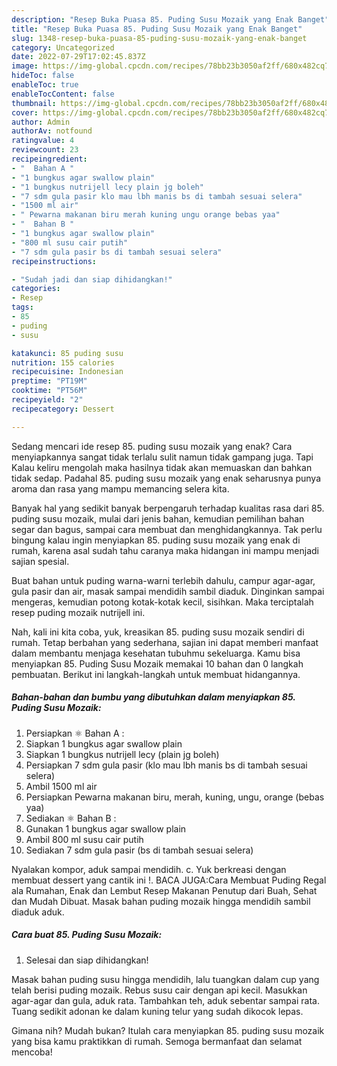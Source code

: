 ```yaml
---
description: "Resep Buka Puasa 85. Puding Susu Mozaik yang Enak Banget"
title: "Resep Buka Puasa 85. Puding Susu Mozaik yang Enak Banget"
slug: 1348-resep-buka-puasa-85-puding-susu-mozaik-yang-enak-banget
category: Uncategorized
date: 2022-07-29T17:02:45.837Z
image: https://img-global.cpcdn.com/recipes/78bb23b3050af2ff/680x482cq70/85-puding-susu-mozaik-foto-resep-utama.jpg
hideToc: false
enableToc: true
enableTocContent: false
thumbnail: https://img-global.cpcdn.com/recipes/78bb23b3050af2ff/680x482cq70/85-puding-susu-mozaik-foto-resep-utama.jpg
cover: https://img-global.cpcdn.com/recipes/78bb23b3050af2ff/680x482cq70/85-puding-susu-mozaik-foto-resep-utama.jpg
author: Admin
authorAv: notfound
ratingvalue: 4
reviewcount: 23
recipeingredient:
- "  Bahan A "
- "1 bungkus agar swallow plain"
- "1 bungkus nutrijell lecy plain jg boleh"
- "7 sdm gula pasir klo mau lbh manis bs di tambah sesuai selera"
- "1500 ml air"
- " Pewarna makanan biru merah kuning ungu orange bebas yaa"
- "  Bahan B "
- "1 bungkus agar swallow plain"
- "800 ml susu cair putih"
- "7 sdm gula pasir bs di tambah sesuai selera"
recipeinstructions:

- "Sudah jadi dan siap dihidangkan!"
categories:
- Resep
tags:
- 85
- puding
- susu

katakunci: 85 puding susu 
nutrition: 155 calories
recipecuisine: Indonesian
preptime: "PT19M"
cooktime: "PT56M"
recipeyield: "2"
recipecategory: Dessert

---
```



Sedang mencari ide resep 85. puding susu mozaik yang enak? Cara menyiapkannya sangat tidak terlalu sulit namun tidak gampang juga. Tapi Kalau keliru mengolah maka hasilnya tidak akan memuaskan dan bahkan tidak sedap. Padahal 85. puding susu mozaik yang enak seharusnya punya aroma dan rasa yang mampu memancing selera kita.


Banyak hal yang sedikit banyak berpengaruh terhadap kualitas rasa dari 85. puding susu mozaik, mulai dari jenis bahan, kemudian pemilihan bahan segar dan bagus, sampai cara membuat dan menghidangkannya. Tak perlu bingung kalau ingin menyiapkan 85. puding susu mozaik yang enak di rumah, karena asal sudah tahu caranya maka hidangan ini mampu menjadi sajian spesial.

Buat bahan untuk puding warna-warni terlebih dahulu, campur agar-agar, gula pasir dan air, masak sampai mendidih sambil diaduk. Dinginkan sampai mengeras, kemudian potong kotak-kotak kecil, sisihkan. Maka terciptalah resep puding mozaik nutrijell ini.


Nah, kali ini kita coba, yuk, kreasikan 85. puding susu mozaik sendiri di rumah. Tetap berbahan yang sederhana, sajian ini dapat memberi manfaat dalam membantu menjaga kesehatan tubuhmu sekeluarga. Kamu bisa menyiapkan 85. Puding Susu Mozaik memakai 10 bahan dan 0 langkah pembuatan. Berikut ini langkah-langkah untuk membuat hidangannya.

<!--inarticleads1-->

##### Bahan-bahan dan bumbu yang dibutuhkan dalam menyiapkan 85. Puding Susu Mozaik:

1. Persiapkan  ⚛️ Bahan A :
1. Siapkan 1 bungkus agar swallow plain
1. Siapkan 1 bungkus nutrijell lecy (plain jg boleh)
1. Persiapkan 7 sdm gula pasir (klo mau lbh manis bs di tambah sesuai selera)
1. Ambil 1500 ml air
1. Persiapkan  Pewarna makanan biru, merah, kuning, ungu, orange (bebas yaa)
1. Sediakan  ⚛️ Bahan B :
1. Gunakan 1 bungkus agar swallow plain
1. Ambil 800 ml susu cair putih
1. Sediakan 7 sdm gula pasir (bs di tambah sesuai selera)


Nyalakan kompor, aduk sampai mendidih. c. Yuk berkreasi dengan membuat dessert yang cantik ini !. BACA JUGA:Cara Membuat Puding Regal ala Rumahan, Enak dan Lembut Resep Makanan Penutup dari Buah, Sehat dan Mudah Dibuat. Masak bahan puding mozaik hingga mendidih sambil diaduk aduk. 

<!--inarticleads2-->

##### Cara buat 85. Puding Susu Mozaik:


1. Selesai dan siap dihidangkan!

Masak bahan puding susu hingga mendidih, lalu tuangkan dalam cup yang telah berisi puding mozaik. Rebus susu cair dengan api kecil. Masukkan agar-agar dan gula, aduk rata. Tambahkan teh, aduk sebentar sampai rata. Tuang sedikit adonan ke dalam kuning telur yang sudah dikocok lepas. 

Gimana nih? Mudah bukan? Itulah cara menyiapkan 85. puding susu mozaik yang bisa kamu praktikkan di rumah. Semoga bermanfaat dan selamat mencoba!

